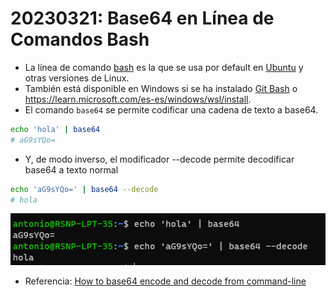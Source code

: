 # 20230321: Base64 en Línea de Comandos Bash

- La línea de comando [bash](https://www.hostinger.es/tutoriales/bash-script-linux) es la que se usa por default en [Ubuntu](https://ubuntu.com/download) y otras versiones de Linux.
- También está disponible en Windows si se ha instalado [Git Bash](https://git-scm.com/downloads) o https://learn.microsoft.com/es-es/windows/wsl/install.
- El comando `base64` se permite codificar una cadena de texto a base64.

```bash
echo 'hola' | base64
# aG9sYQo=
```

- Y, de modo inverso, el modificador --decode permite decodificar base64 a texto normal

```bash
echo 'aG9sYQo=' | base64 --decode
# hola
```

![](20230321-bash-base64.png)

- Referencia: [How to base64 encode and decode from command-line](https://www.serverlab.ca/tutorials/linux/administration-linux/how-to-base64-encode-and-decode-from-command-line/)